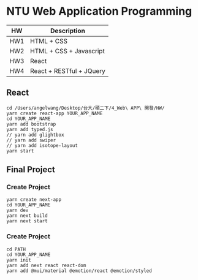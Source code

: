 # NTU Web Application Programming

|HW|Description|
|---|---|
|HW1|HTML + CSS|
|HW2|HTML + CSS + Javascript|
|HW3|React|
|HW4|React + RESTful + JQuery|

## React

```
cd /Users/angelwang/Desktop/台大/碩二下/4_Web\ APP\ 開發/HW/
yarn create react-app YOUR_APP_NAME
cd YOUR_APP_NAME
yarn add bootstrap
yarn add typed.js
// yarn add glightbox
// yarn add swiper
// yarn add isotope-layout
yarn start
```

## Final Project
### Create Project
```
yarn create next-app
cd YOUR_APP_NAME
yarn dev
yarn next build
yarn next start
```

### Create Project
```
cd PATH
cd YOUR_APP_NAME
yarn init
yarn add next react react-dom
yarn add @mui/material @emotion/react @emotion/styled
```


